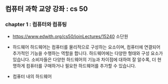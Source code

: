 ## 컴퓨터 과학 교양 강좌 : cs 50
### chapter 1 : 컴퓨터와 컴퓨팅
 - https://www.edwith.org/cs50/joinLectures/15240
소단원 
 - 하드웨어
하드웨어는 컴퓨터를 물리적으로 구성하는 요소이며, 컴퓨터에 연결되어 추가적인 기능을 수행하는 역할을 합니다. 하드웨어에는 다양한 형태와 구성 요소가 있습니다.
소비자들은 다양한 하드웨어의 기능과 차이점에 대하여 잘 알수록, 더 현명하게 컴퓨터를 구매하거나 필요한 하드웨어를 추가할 수 있습니다.
 
 - 컴퓨터 내의 하드웨어

